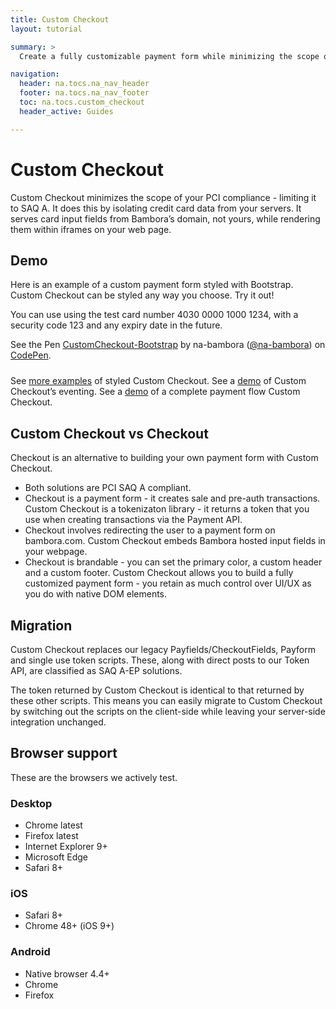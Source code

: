 ```yaml
---
title: Custom Checkout
layout: tutorial

summary: >
  Create a fully customizable payment form while minimizing the scope of your PCI compliance.

navigation:
  header: na.tocs.na_nav_header
  footer: na.tocs.na_nav_footer
  toc: na.tocs.custom_checkout
  header_active: Guides

---
```


# Custom Checkout

Custom Checkout minimizes the scope of your PCI compliance - limiting it to SAQ A. It does this by isolating credit card data from your servers. It serves card input fields from Bambora’s domain, not yours, while rendering them within iframes on your web page.

## Demo
Here is an example of a custom payment form styled with Bootstrap. Custom Checkout can be styled any way you choose. Try it out!

You can use using the test card number 4030 0000 1000 1234, with a security code 123 and any expiry date in the future.

<div style="margin-bottom:24px;">
<p data-height="177" data-theme-id="light" data-slug-hash="OgbOKP" data-default-tab="result" data-user="na-bambora" data-embed-version="2" data-pen-title="CustomCheckout-Bootstrap" class="codepen">See the Pen <a href="https://codepen.io/na-bambora/pen/OgbOKP/">CustomCheckout-Bootstrap</a> by na-bambora (<a href="https://codepen.io/na-bambora">@na-bambora</a>) on <a href="https://codepen.io">CodePen</a>.</p>
<script async src="https://production-assets.codepen.io/assets/embed/ei.js"></script>
</div>

See [more examples](/docs/guides/custom_checkout/demos/) of styled Custom Checkout. See a [demo](https://libs.na.bambora.com/customcheckout/1.0.0/demo.html?source=production) of Custom Checkout’s eventing. See a [demo](https://demo.na.bambora.com) of a complete payment flow Custom Checkout.

## Custom Checkout vs Checkout

Checkout is an alternative to building your own payment form with Custom Checkout.

* Both solutions are PCI SAQ A compliant.
* Checkout is a payment form - it creates sale and pre-auth transactions. Custom Checkout is a tokenizaton library - it returns a token that you use when creating transactions via the Payment API.
* Checkout involves redirecting the user to a payment form on bambora.com. Custom Checkout embeds Bambora hosted input fields in your webpage.
* Checkout is brandable - you can set the primary color, a custom header and a custom footer. Custom Checkout allows you to build a fully customized payment form - you retain as much control over UI/UX as you do with native DOM elements.

## Migration

Custom Checkout replaces our legacy Payfields/CheckoutFields, Payform and single use token scripts. These, along with direct posts to our Token API, are classified as SAQ A-EP solutions.

The token returned by Custom Checkout is identical to that returned by these other scripts. This means you can easily migrate to Custom Checkout by switching out the scripts on the client-side while leaving your server-side integration unchanged.

## Browser support

These are the browsers we actively test.

### Desktop
* Chrome latest
* Firefox latest
* Internet Explorer 9+
* Microsoft Edge
* Safari 8+

### iOS
* Safari 8+
* Chrome 48+ (iOS 9+)

### Android
* Native browser 4.4+
* Chrome
* Firefox
